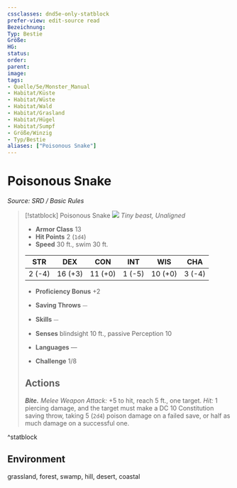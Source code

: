 ```yaml
---
cssclasses: dnd5e-only-statblock
prefer-view: edit-source read
Bezeichnung: 
Typ: Bestie
Größe: 
HG: 
status:
order:
parent:
image: 
tags:
- Quelle/5e/Monster_Manual
- Habitat/Küste
- Habitat/Wüste
- Habitat/Wald
- Habitat/Grasland
- Habitat/Hügel
- Habitat/Sumpf
- Größe/Winzig
- Typ/Bestie
aliases: ["Poisonous Snake"]
---
```

# Poisonous Snake
*Source: SRD / Basic Rules*  

> [!statblock] Poisonous Snake
> ![](compendium/bestiary/beast/token/poisonous-snake.png#token)
> *Tiny beast, Unaligned*
> 
> - **Armor Class** 13 
> - **Hit Points** 2 (`1d4`)
> - **Speed** 30 ft., swim 30 ft.
> 
> |STR|DEX|CON|INT|WIS|CHA|
> |:---:|:---:|:---:|:---:|:---:|:---:|
> | 2 (-4)|16 (+3)|11 (+0)| 1 (-5)|10 (+0)| 3 (-4)|
> 
> - **Proficiency Bonus** +2
> - **Saving Throws** ⏤
> - **Skills** ⏤
> - **Senses** blindsight 10 ft., passive Perception 10
> 
> - **Languages** —
> - **Challenge** 1/8
> 
> ## Actions
> 
> ***Bite.*** *Melee Weapon Attack:* +5 to hit, reach 5 ft., one target. *Hit:* 1 piercing damage, and the target must make a DC 10 Constitution saving throw, taking 5 (`2d4`) poison damage on a failed save, or half as much damage on a successful one.

^statblock

## Environment

grassland, forest, swamp, hill, desert, coastal